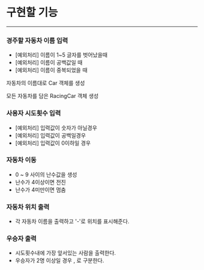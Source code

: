 # 구현할 기능

---

### 경주할 자동차 이름 입력
- [예외처리] 이름이 1~5 글자를 벗어났을때
- [예외처리] 이름이 공백값일 때
- [예외처리] 이름이 중복되었을 때

자동차의 이름대로 Car 객체를 생성

모든 자동차를 담은 RacingCar 객체 생성


### 사용자 시도횟수 입력
- [예외처리] 입력값이 숫자가 아닐경우
- [예외처리] 입력값이 공백일경우
- [예외처리] 입력값이 0이하일 경우

### 자동차 이동
- 0 ~ 9 사이의 난수값을 생성
- 난수가 4이상이면 전진
- 난수가 4미만이면 멈춤

### 자동차 위치 출력
- 각 자동차 이름을 출력하고 '-'로 위치를 표시해준다.

### 우승자 출력
- 시도횟수내에 가장 앞서있는 사람을 출력한다.
- 우승자가 2명 이상일 경우 , 로 구분한다.